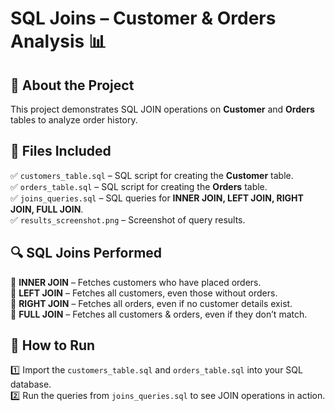 # SQL Joins – Customer & Orders Analysis 📊

## 📌 About the Project  
This project demonstrates SQL JOIN operations on **Customer** and **Orders** tables to analyze order history.  

## 📁 Files Included  
✅ `customers_table.sql` – SQL script for creating the **Customer** table.  
✅ `orders_table.sql` – SQL script for creating the **Orders** table.  
✅ `joins_queries.sql` – SQL queries for **INNER JOIN, LEFT JOIN, RIGHT JOIN, FULL JOIN**.  
✅ `results_screenshot.png` – Screenshot of query results.  

## 🔍 SQL Joins Performed  
📌 **INNER JOIN** – Fetches customers who have placed orders.  
📌 **LEFT JOIN** – Fetches all customers, even those without orders.  
📌 **RIGHT JOIN** – Fetches all orders, even if no customer details exist.  
📌 **FULL JOIN** – Fetches all customers & orders, even if they don’t match.  

## 🚀 How to Run  
1️⃣ Import the `customers_table.sql` and `orders_table.sql` into your SQL database.  
2️⃣ Run the queries from `joins_queries.sql` to see JOIN operations in action.  


